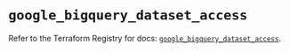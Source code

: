 # `google_bigquery_dataset_access`

Refer to the Terraform Registry for docs: [`google_bigquery_dataset_access`](https://registry.terraform.io/providers/hashicorp/google-beta/6.5.0/docs/resources/google_bigquery_dataset_access).
